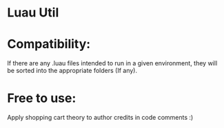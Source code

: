 Luau Util
====

# Compatibility:

If there are any .luau files intended to run in a given environment, they will be sorted into the appropriate folders (If any).

# Free to use:

Apply shopping cart theory to author credits in code comments :)

